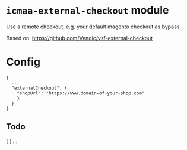# `icmaa-external-checkout` module

Use a remote checkout, e.g. your default magento checkout as bypass.

Based on: https://github.com/Vendic/vsf-external-checkout

# Config

```
{
  ...
  "externalCheckout": {
    "shopUrl": "https://www.domain-of-your-shop.com"
    }
  }
}
```

## Todo

[ ] ...
